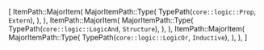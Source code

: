 [
    ItemPath::MajorItem(
        MajorItemPath::Type(
            TypePath(`core::logic::Prop`, `Extern`),
        ),
    ),
    ItemPath::MajorItem(
        MajorItemPath::Type(
            TypePath(`core::logic::LogicAnd`, `Structure`),
        ),
    ),
    ItemPath::MajorItem(
        MajorItemPath::Type(
            TypePath(`core::logic::LogicOr`, `Inductive`),
        ),
    ),
]